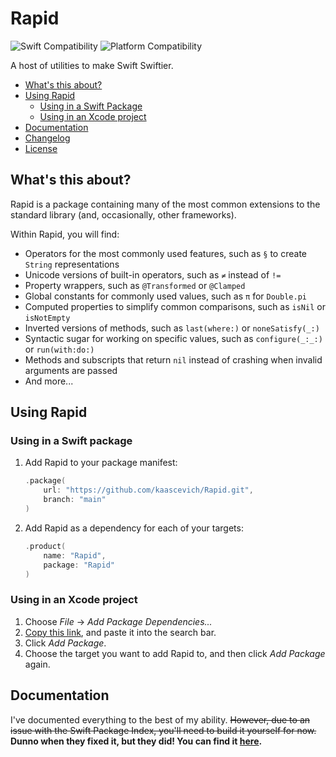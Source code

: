 # Rapid

![Swift Compatibility] ![Platform Compatibility]

[Swift Compatibility]: https://img.shields.io/endpoint?url=https%3A%2F%2Fswiftpackageindex.com%2Fapi%2Fpackages%2Fkaascevich%2FRapid%2Fbadge%3Ftype%3Dswift-versions
[Platform Compatibility]: https://img.shields.io/endpoint?url=https%3A%2F%2Fswiftpackageindex.com%2Fapi%2Fpackages%2Fkaascevich%2FRapid%2Fbadge%3Ftype%3Dplatforms

A host of utilities to make Swift Swiftier.

- [What's this about?](#whats-this-about)
- [Using Rapid](#using-rapid)
  - [Using in a Swift Package](#using-in-a-swift-package)
  - [Using in an Xcode project](#using-in-an-xcode-project)
- [Documentation](#documentation)
- [Changelog](/Changelog.md)
- [License](/License.md)
 
## What's this about?

Rapid is a package containing many of the most common extensions to the standard library (and, occasionally, other frameworks).

Within Rapid, you will find:
- Operators for the most commonly used features, such as `§` to create `String` representations
- Unicode versions of built-in operators, such as `≠` instead of `!=`
- Property wrappers, such as `@Transformed` or `@Clamped`
- Global constants for commonly used values, such as `π` for `Double.pi`
- Computed properties to simplify common comparisons, such as `isNil` or `isNotEmpty`
- Inverted versions of methods, such as `last(where:)` or `noneSatisfy(_:)`
- Syntactic sugar for working on specific values, such as `configure(_:_:)` or `run(with:do:)`
- Methods and subscripts that return `nil` instead of crashing when invalid arguments are passed
- And more...

## Using Rapid

### Using in a Swift package

1. Add Rapid to your package manifest:

   ```swift
   .package(
       url: "https://github.com/kaascevich/Rapid.git",
       branch: "main"
   )
   ```
   
2. Add Rapid as a dependency for each of your targets:

   ```swift
   .product(
       name: "Rapid",
       package: "Rapid"
   )
   ```
    
### Using in an Xcode project

1. Choose *File* → *Add Package Dependencies...*
2. [Copy this link](https://github.com/kaascevich/Rapid.git), and paste it into the search bar.
3. Click *Add Package*.
4. Choose the target you want to add Rapid to, and then click *Add Package* again.

## Documentation

I've documented everything to the best of my ability. ~~However, due to an issue with the Swift Package Index, you'll need to build it yourself for now.~~ **Dunno when they fixed it, but they did! You can find it [here](https://swiftpackageindex.com/kaascevich/Rapid/main/documentation/rapid).**
